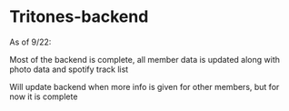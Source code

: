 # Tritones-backend

As of 9/22:

Most of the backend is complete, all member data is updated along with photo data and spotify track list

Will update backend when more info is given for other members, but for now it is complete
